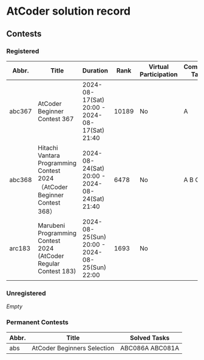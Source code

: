 # AtCoder solution record

## Contests

### Registered

|Abbr.|Title|Duration|Rank|Virtual Participation|Completed Tasks|
|-----|-----|--------|----|---------------------|------------------|
|abc367|AtCoder Beginner Contest 367|2024-08-17(Sat) 20:00 - 2024-08-17(Sat) 21:40|10189|No|A|
|abc368|Hitachi Vantara Programming Contest 2024（AtCoder Beginner Contest 368）|2024-08-24(Sat) 20:00 - 2024-08-24(Sat) 21:40|6478|No|A B C|
|arc183|Marubeni Programming Contest 2024 (AtCoder Regular Contest 183)|2024-08-25(Sun) 20:00 - 2024-08-25(Sun) 22:00|1693|No||

### Unregistered

*Empty*

<!-- |Abbr.|Title|Duration|Rank|Virtual Participation|Completed Problems|
|-----|-----|--------|----|---------------------|------------------| -->

### Permanent Contests

|Abbr.|Title|Solved Tasks|
|-----|-----|------------|
|abs|AtCoder Beginners Selection|ABC086A ABC081A|